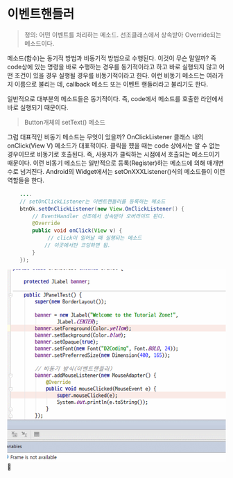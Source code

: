 # 이벤트핸들러

> 정의: 어떤 이벤트를 처리하는 메소드. 선조클래스에서 상속받아 Override되는 메소드이다.

메소드(함수)는 동기적 방법과 비동기적 방법으로 수행된다.
이것이 무슨 말일까? 즉 code상에 있는 명령을 바로 수행하는 경우를  동기적이라고 하고 바로 실행되지 않고 어떤 조건이 있을 경우 실행될 경우를 비동기적이라고 한다. 이런 비동기 메소드는 여러가지 이름으로 불리는 데, callback 메소드 또는 이벤트 핸들러라고 불리기도 한다.

일반적으로 대부분의 메소드들은 동기적이다. 즉, code에서 메소드를 호출한 라인에서 바로 실행되기 때문이다.

>  Button개체의 setText() 메소드

그럼 대표적인 비동기 메소드는 무엇이 있을까?
OnClickListener 클래스 내의 onClick(View V) 메소드가 대표적이다.
클릭을 헀을 때는 code 상에서는 알 수 없는 경우이므로 비동기로 호출된다. 즉, 사용자가 클릭하는 시점에서 호출되는 메소드이기 때문이다. 이런 비동기 메소드는 일반적으로 등록(Register)하는 메소드에 의해 매개변수로 넘겨진다. Android의 Widget에서는 setOnXXXListener()식의 메소드들이 이런 역할들을 한다.
~~~java
    ....
    // setOnClickListener는 이벤트핸들러를 등록하는 메소드
    btnOk.setOnClickListener(new View.OnClickListener() {
        // EventHandler 선조에서 상속받아 오버라이드 된다.
        @Override
        public void onClick(View v) {
             // click이 일어날 때 실행되는 메소드
            // 이곳에서만 코딩하면 됨.
        }
    });
~~~


![](/images_2/async_flow.gif)

